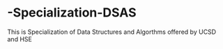 # -Specialization-DSAS
This is Specialization of Data Structures and Algorthms offered by UCSD and HSE

